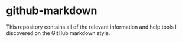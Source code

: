 # github-markdown
This repository contains all of the relevant information and help tools I discovered on the GitHub markdown style.
